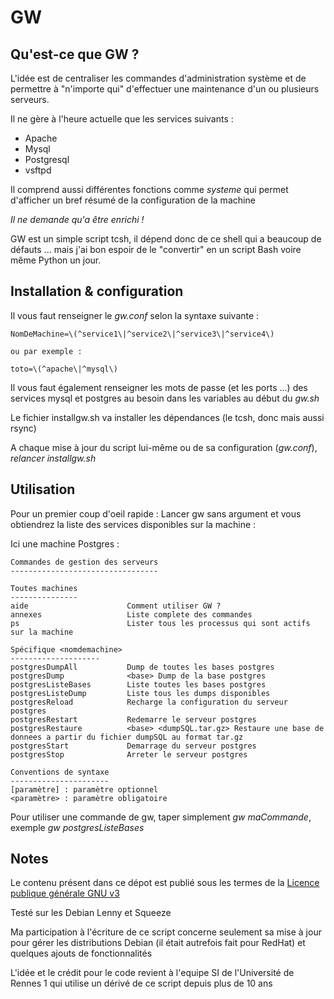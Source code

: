# GW

## Qu'est-ce que GW ?
L'idée est de centraliser les commandes d'administration système et de permettre à "n'importe qui" d'effectuer une maintenance d'un ou plusieurs serveurs.

Il ne gère à l'heure actuelle que les services suivants :

* Apache
* Mysql
* Postgresql
* vsftpd

Il comprend aussi différentes fonctions comme _systeme_ qui permet d'afficher un bref résumé de la configuration de la machine

*Il ne demande qu'a être enrichi !*

GW est un simple script tcsh, il dépend donc de ce shell qui a beaucoup de défauts ... mais j'ai bon espoir de le "convertir" en un script Bash voire même Python un jour.

## Installation & configuration
Il vous faut renseigner le _gw.conf_ selon la syntaxe suivante :

	NomDeMachine=\(^service1\|^service2\|^service3\|^service4\)

	ou par exemple :
	
	toto=\(^apache\|^mysql\)

Il vous faut également renseigner les mots de passe (et les ports ...) des services mysql et postgres au besoin dans les variables au début du _gw.sh_

Le fichier installgw.sh va installer les dépendances (le tcsh, donc mais aussi rsync)

A chaque mise à jour du script lui-même ou de sa configuration (_gw.conf_), *relancer installgw.sh*

## Utilisation
Pour un premier coup d'oeil rapide : Lancer gw sans argument et vous obtiendrez la liste des services disponibles sur la machine :

Ici une machine Postgres :

	Commandes de gestion des serveurs
	---------------------------------

	Toutes machines
	---------------
	aide                      Comment utiliser GW ?
	annexes                   Liste complete des commandes
	ps                        Lister tous les processus qui sont actifs sur la machine

	Spécifique <nomdemachine>
	--------------------
	postgresDumpAll           Dump de toutes les bases postgres
	postgresDump              <base> Dump de la base postgres
	postgresListeBases        Liste toutes les bases postgres
	postgresListeDump         Liste tous les dumps disponibles
	postgresReload            Recharge la configuration du serveur postgres
	postgresRestart           Redemarre le serveur postgres
	postgresRestaure          <base> <dumpSQL.tar.gz> Restaure une base de donnees a partir du fichier dumpSQL au format tar.gz
	postgresStart             Demarrage du serveur postgres
	postgresStop              Arreter le serveur postgres

	Conventions de syntaxe
	----------------------
	[paramètre] : paramètre optionnel
	<paramètre> : paramètre obligatoire


Pour utiliser une commande de gw, taper simplement _gw maCommande_, exemple _gw postgresListeBases_

## Notes
Le contenu présent dans ce dépot est publié sous les termes de la [Licence publique générale GNU v3](http://www.gnu.org/licenses/gpl.txt "Licence publique générale GNU v3")

Testé sur les Debian Lenny et Squeeze

Ma participation à l'écriture de ce script concerne seulement sa mise à jour pour gérer les distributions Debian (il était autrefois fait pour RedHat) et quelques ajouts de fonctionnalités

L'idée et le crédit pour le code revient à l'equipe SI de l'Université de Rennes 1 qui utilise un dérivé de ce script depuis plus de 10 ans